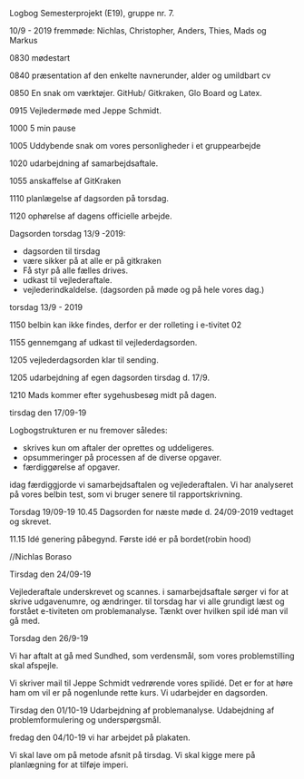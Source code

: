 Logbog Semesterprojekt (E19), gruppe nr. 7.

10/9 - 2019 fremmøde: Nichlas, Christopher, Anders, Thies, Mads og Markus

0830 
mødestart

0840 
præsentation af den enkelte navnerunder, alder og umildbart cv

0850
En snak om værktøjer. GitHub/ Gitkraken, Glo Board og Latex.

0915
Vejledermøde med Jeppe Schmidt. 


1000
5 min pause

1005
Uddybende snak om vores personligheder i et gruppearbejde

1020
udarbejdning af samarbejdsaftale. 

1055
anskaffelse af GitKraken

1110
planlægelse af dagsorden på torsdag. 

1120
ophørelse af dagens officielle arbejde.



Dagsorden torsdag 13/9 -2019:
- dagsorden til tirsdag
- være sikker på at alle er på gitkraken
- Få styr på alle fælles drives.
- udkast til vejlederaftale.
- vejlederindkaldelse. (dagsorden på møde og på hele vores dag.)


torsdag 13/9 - 2019

1150 
belbin kan ikke findes, derfor er der rolleting i e-tivitet 02

1155 
gennemgang af udkast til vejlederdagsorden.

1205 
vejlederdagsorden klar til sending.

1205 
udarbejdning af egen dagsorden tirsdag d. 17/9.

1210 
Mads kommer efter sygehusbesøg midt på dagen.

tirsdag den 17/09-19

Logbogstrukturen er nu fremover således:
- skrives kun om aftaler der oprettes og uddeligeres. 
- opsummeringer på processen af de diverse opgaver.
- færdiggørelse af opgaver.

idag færdiggjorde vi samarbejdsaftalen og vejlederaftalen. 
Vi har analyseret på vores belbin test, som vi bruger senere til rapportskrivning.

Torsdag 19/09-19 
10.45
Dagsorden for næste møde d. 24/09-2019 vedtaget og skrevet.

11.15
Idé genering påbegynd. Første idé er på bordet(robin hood)

//Nichlas Boraso


Tirsdag den 24/09-19 

Vejlederaftale underskrevet og scannes.
i samarbejdsaftale sørger vi for at skrive udgavenumre, og ændringer. 
til torsdag har vi alle grundigt læst og forstået e-tiviteten om problemanalyse. Tænkt over hvilken spil idé man vil gå med.

Torsdag den 26/9-19

Vi har aftalt at gå med Sundhed, som verdensmål, som vores problemstilling skal afspejle.

Vi skriver mail til Jeppe Schmidt vedrørende vores spilidé. Det er for at høre ham om vil er på nogenlunde rette kurs. 
Vi udarbejder en dagsorden.

Tirsdag den 01/10-19
Udarbejdning af problemanalyse.
Udabejdning af problemformulering og underspørgsmål.

fredag den 04/10-19
vi har arbejdet på plakaten.

Vi skal lave om på metode afsnit på tirsdag.
Vi skal kigge mere på planlægning for at tilføje imperi. 


 




